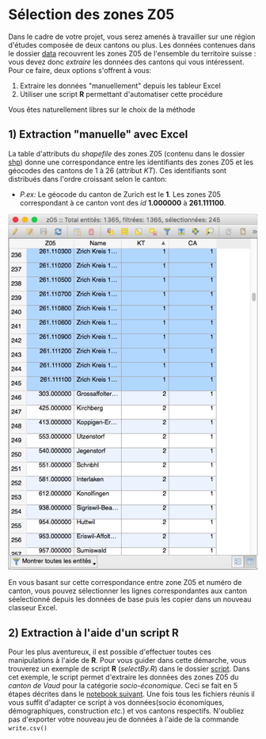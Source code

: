 # Sélection des zones Z05

Dans le cadre de votre projet, vous serez amenés à travailler sur une région d'études composée de deux cantons ou plus. Les données contenues dans le dossier [data](../../data/stats) recouvrent les zones Z05 de l'ensemble du territoire suisse : vous devez donc *extraire* les données des cantons qui vous intéressent. Pour ce faire, deux options s'offrent à vous:

1. Extraire les données "manuellement" depuis les tableur Excel
2. Utiliser une script **R** permettant d'automatiser cette procédure

Vous êtes naturellement libres sur le choix de la méthode

## 1) Extraction "manuelle" avec Excel

La table d'attributs du *shapefile* des zones Z05 (contenu dans le dossier [shp](../../data/shp)) donne une correspondance entre les identifiants des zones Z05 et les géocodes des cantons de 1 à 26 (attribut *KT*). Ces identifiants sont distribués dans l'ordre croissant selon le canton:

- *P.ex:* Le géocode du canton de Zurich est le **1**. Les zones Z05 correspondant à ce canton vont des *id* **1.000000** à **261.111100**.

![alt text](img/qgis_at.png)

En vous basant sur cette correspondance entre zone Z05 et numéro de canton, vous pouvez sélectionner les lignes correspondantes aux canton séelectionné depuis les données de base puis les copier dans un nouveau classeur Excel.

## 2) Extraction à l'aide d'un script **R**

Pour les plus aventureux, il est possible d'effectuer toutes ces manipulations à l'aide de **R**. Pour vous guider dans cette démarche, vous trouverez un exemple de script **R** (*selectBy.R*) dans le dossier [script](script). Dans cet exemple, le script permet d'extraire les données des zones Z05 du *canton de Vaud* pour la catégorie *socio-économique*. Ceci se fait en 5 étapes décrites dans le [notebook suivant](selectBy.ipynb). Une fois tous les fichiers réunis il vous suffit d'adapter ce script à vos données(socio économiques, démographiques, construction *etc.*) et vos cantons respectifs. N'oubliez pas d'exporter votre nouveau jeu de données à l'aide de la commande `write.csv()`
